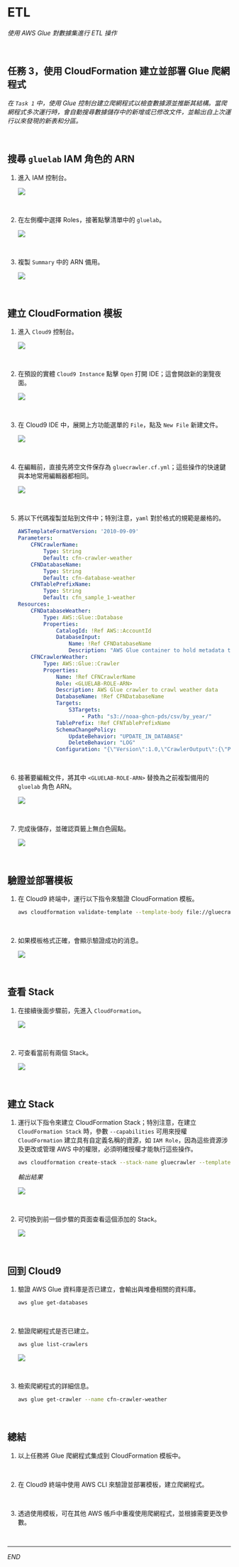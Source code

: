 # ETL

_使用 AWS Glue 對數據集進行 ETL 操作_

<br>

## 任務 3，使用 CloudFormation 建立並部署 Glue 爬網程式

_在 `Task 1` 中，使用 Glue 控制台建立爬網程式以檢查數據源並推斷其結構。當爬網程式多次運行時，會自動搜尋數據儲存中的新增或已修改文件，並輸出自上次運行以來發現的新表和分區。_

<br>

## 搜尋 `gluelab` IAM 角色的 ARN

1. 進入 IAM 控制台。

    ![](images/img_51.png)

<br>

2. 在左側欄中選擇 Roles，接著點擊清單中的 `gluelab`。

    ![](images/img_52.png)

<br>

3. 複製 `Summary` 中的 ARN 備用。

    ![](images/img_53.png)

<br>

## 建立 CloudFormation 模板

1. 進入 `Cloud9` 控制台。

    ![](images/img_54.png)

<br>

2. 在預設的實體 `Cloud9 Instance` 點擊 `Open` 打開 IDE；這會開啟新的瀏覽夜面。

    ![](images/img_55.png)

<br>

3. 在 Cloud9 IDE 中，展開上方功能選單的 `File`，點及 `New File` 新建文件。

    ![](images/img_56.png)

<br>

4. 在編輯前，直接先將空文件保存為 `gluecrawler.cf.yml`；這些操作的快速鍵與本地常用編輯器都相同。

    ![](images/img_57.png)

<br>

5. 將以下代碼複製並貼到文件中；特別注意，`yaml` 對於格式的規範是嚴格的。

    ```yaml
    AWSTemplateFormatVersion: '2010-09-09'
    Parameters:
        CFNCrawlerName:
            Type: String
            Default: cfn-crawler-weather
        CFNDatabaseName:
            Type: String
            Default: cfn-database-weather
        CFNTablePrefixName:
            Type: String
            Default: cfn_sample_1-weather
    Resources:
        CFNDatabaseWeather:
            Type: AWS::Glue::Database
            Properties:
                CatalogId: !Ref AWS::AccountId
                DatabaseInput:
                    Name: !Ref CFNDatabaseName
                    Description: "AWS Glue container to hold metadata tables for the weather crawler"
        CFNCrawlerWeather:
            Type: AWS::Glue::Crawler
            Properties:
                Name: !Ref CFNCrawlerName
                Role: <GLUELAB-ROLE-ARN>
                Description: AWS Glue crawler to crawl weather data
                DatabaseName: !Ref CFNDatabaseName
                Targets:
                    S3Targets:
                        - Path: "s3://noaa-ghcn-pds/csv/by_year/"
                TablePrefix: !Ref CFNTablePrefixName
                SchemaChangePolicy:
                    UpdateBehavior: "UPDATE_IN_DATABASE"
                    DeleteBehavior: "LOG"
                Configuration: "{\"Version\":1.0,\"CrawlerOutput\":{\"Partitions\":{\"AddOrUpdateBehavior\":\"InheritFromTable\"},\"Tables\":{\"AddOrUpdateBehavior\":\"MergeNewColumns\"}}}"
    ```

<br>

6. 接著要編輯文件，將其中 `<GLUELAB-ROLE-ARN>` 替換為之前複製備用的 `gluelab` 角色 ARN。

    ![](images/img_58.png)

<br>

7. 完成後儲存，並確認頁籤上無白色圓點。

    ![](images/img_59.png)

<br>

## 驗證並部署模板

1. 在 Cloud9 終端中，運行以下指令來驗證 CloudFormation 模板。

    ```bash
    aws cloudformation validate-template --template-body file://gluecrawler.cf.yml
    ```

<br>

2. 如果模板格式正確，會顯示驗證成功的消息。

    ![](images/img_60.png)

<br>

## 查看 Stack

1. 在接續後面步驟前，先進入 `CloudFormation`。

    ![](images/img_61.png)

<br>

2. 可查看當前有兩個 Stack。

    ![](images/img_62.png)

<br>

## 建立 Stack

1. 運行以下指令來建立 CloudFormation Stack；特別注意，在建立 `CloudFormation Stack` 時，參數 `--capabilities` 可用來授權 `CloudFormation` 建立具有自定義名稱的資源，如 `IAM Role`，因為這些資源涉及更改或管理 AWS 中的權限，必須明確授權才能執行這些操作。

    ```bash
    aws cloudformation create-stack --stack-name gluecrawler --template-body file://gluecrawler.cf.yml --capabilities CAPABILITY_NAMED_IAM
    ```

    _輸出結果_

    ![](images/img_63.png)

<br>

2. 可切換到前一個步驟的頁面查看這個添加的 Stack。

    ![](images/img_67.png)

<br>

## 回到 Cloud9

1. 驗證 AWS Glue 資料庫是否已建立，會輸出與堆疊相關的資料庫。

    ```bash
    aws glue get-databases
    ```

<br>

2. 驗證爬網程式是否已建立。

    ```bash
    aws glue list-crawlers
    ```

    ![](images/img_64.png)

<br>

3. 檢索爬網程式的詳細信息。

    ```bash
    aws glue get-crawler --name cfn-crawler-weather
    ```

<br>

## 總結

1. 以上任務將 Glue 爬網程式集成到 CloudFormation 模板中。

<br>

2. 在 Cloud9 終端中使用 AWS CLI 來驗證並部署模板，建立爬網程式。

<br>

3. 透過使用模板，可在其他 AWS 帳戶中重複使用爬網程式，並根據需要更改參數。

<br>

___

_END_